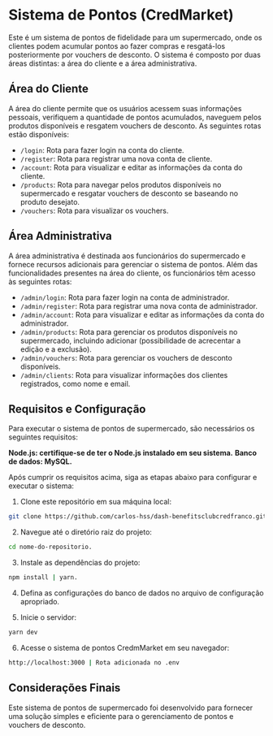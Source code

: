 # Sistema de Pontos (CredMarket)
Este é um sistema de pontos de fidelidade para um supermercado, onde os clientes podem acumular pontos ao fazer compras e resgatá-los posteriormente por vouchers de desconto. O sistema é composto por duas áreas distintas: a área do cliente e a área administrativa.

## Área do Cliente
A área do cliente permite que os usuários acessem suas informações pessoais, verifiquem a quantidade de pontos acumulados, naveguem pelos produtos disponíveis e resgatem vouchers de desconto. As seguintes rotas estão disponíveis:

- `/login`: Rota para fazer login na conta do cliente.
- `/register`: Rota para registrar uma nova conta de cliente.
- `/account`: Rota para visualizar e editar as informações da conta do cliente.
- `/products`: Rota para navegar pelos produtos disponíveis no supermercado e resgatar vouchers de desconto se baseando no produto desejato.
- `/vouchers`: Rota para visualizar os vouchers.

## Área Administrativa
A área administrativa é destinada aos funcionários do supermercado e fornece recursos adicionais para gerenciar o sistema de pontos. Além das funcionalidades presentes na área do cliente, os funcionários têm acesso às seguintes rotas:

- `/admin/login`: Rota para fazer login na conta de administrador.
- `/admin/register`: Rota para registrar uma nova conta de administrador.
- `/admin/account`: Rota para visualizar e editar as informações da conta do administrador.
- `/admin/products`: Rota para gerenciar os produtos disponíveis no supermercado, incluindo adicionar (possibilidade de acrecentar a edição e a exclusão).
- `/admin/vouchers`: Rota para gerenciar os vouchers de desconto disponíveis.
- `/admin/clients`: Rota para visualizar informações dos clientes registrados, como nome e email.

## Requisitos e Configuração
Para executar o sistema de pontos de supermercado, são necessários os seguintes requisitos:

**Node.js: certifique-se de ter o Node.js instalado em seu sistema.**
**Banco de dados: MySQL.**

Após cumprir os requisitos acima, siga as etapas abaixo para configurar e executar o sistema:

1. Clone este repositório em sua máquina local:
```bash
git clone https://github.com/carlos-hss/dash-benefitsclubcredfranco.git.
```

2. Navegue até o diretório raiz do projeto:
```bash
cd nome-do-repositorio.
```

3. Instale as dependências do projeto:
```bash
npm install | yarn.
```

4. Defina as configurações do banco de dados no arquivo de configuração apropriado.

5. Inicie o servidor:
```bash
yarn dev
```
6. Acesse o sistema de pontos CredmMarket em seu navegador:
```bash
http://localhost:3000 | Rota adicionada no .env
```

## Considerações Finais
Este sistema de pontos de supermercado foi desenvolvido para fornecer uma solução simples e eficiente para o gerenciamento de pontos e vouchers de desconto.